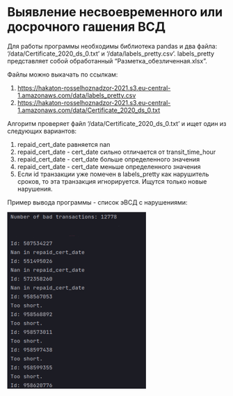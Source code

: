 # Выявление несвоевременного или досрочного гашения ВСД
Для работы программы необходимы библиотека pandas и два файла: ‘/data/Certificate_2020_ds_0.txt’ и ‘/data/labels_pretty.csv’. labels_pretty представляет собой обработанный “Разметка_обезличенная.xlsx”.

Файлы можно выкачать по ссылкам:
1. https://hakaton-rosselhoznadzor-2021.s3.eu-central-1.amazonaws.com/data/labels_pretty.csv
2. https://hakaton-rosselhoznadzor-2021.s3.eu-central-1.amazonaws.com/data/Certificate_2020_ds_0.txt

Алгоритм проверяет файл ‘/data/Certificate_2020_ds_0.txt’ и ищет один из следующих вариантов:
1.	repaid_cert_date равняется nan
2.	repaid_cert_date - cert_date сильно отличается от transit_time_hour
3.	repaid_cert_date - cert_date больше определенного значения
4.	repaid_cert_date - cert_date меньше определенного значения
5.	Если id транзакции уже помечен в labels_pretty как нарушитель сроков, то эта транзакция игнорируется. Ищутся только новые нарушения.

Пример вывода программы - список эВСД с нарушениями: 

![time_anomaly](readme_stuff/Screenshot_114.png)